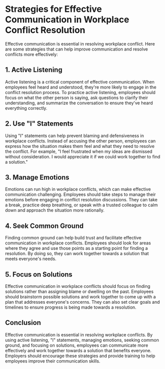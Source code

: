 # Strategies for Effective Communication in Workplace Conflict Resolution

Effective communication is essential in resolving workplace conflict. Here are some strategies that can help improve communication and resolve conflicts more effectively:

## 1. Active Listening

Active listening is a critical component of effective communication. When employees feel heard and understood, they're more likely to engage in the conflict resolution process. To practice active listening, employees should focus on what the other person is saying, ask questions to clarify their understanding, and summarize the conversation to ensure they've heard everything correctly.

## 2. Use "I" Statements

Using "I" statements can help prevent blaming and defensiveness in workplace conflicts. Instead of accusing the other person, employees can express how the situation makes them feel and what they need to resolve the conflict. For example, "I feel frustrated when my ideas are dismissed without consideration. I would appreciate it if we could work together to find a solution."

## 3. Manage Emotions

Emotions can run high in workplace conflicts, which can make effective communication challenging. Employees should take steps to manage their emotions before engaging in conflict resolution discussions. They can take a break, practice deep breathing, or speak with a trusted colleague to calm down and approach the situation more rationally.

## 4. Seek Common Ground

Finding common ground can help build trust and facilitate effective communication in workplace conflicts. Employees should look for areas where they agree and use those points as a starting point for finding a resolution. By doing so, they can work together towards a solution that meets everyone's needs.

## 5. Focus on Solutions

Effective communication in workplace conflicts should focus on finding solutions rather than assigning blame or dwelling on the past. Employees should brainstorm possible solutions and work together to come up with a plan that addresses everyone's concerns. They can also set clear goals and timelines to ensure progress is being made towards a resolution.

## Conclusion

Effective communication is essential in resolving workplace conflicts. By using active listening, "I" statements, managing emotions, seeking common ground, and focusing on solutions, employees can communicate more effectively and work together towards a solution that benefits everyone. Employers should encourage these strategies and provide training to help employees improve their communication skills.
